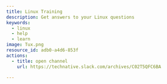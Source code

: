 ```yaml
---
title: Linux Training
description: Get answers to your Linux questions
keywords:
  - linux
  - help
  - learn
image: Tux.png
resource_id: adb0-a4d6-853f
actions:
  - title: open channel
    url: https://technative.slack.com/archives/C02T5QFC6BA

---
```




